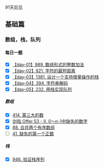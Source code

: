 91天后见

## 基础篇
### 数组，栈，队列

#### 每日一题

- [x] [【day-01】989. 数组形式的整数加法](./1.basic/1.array-stack-queue/add-to-array-form.md)
- [x] [【day-02】821. 字符的最短距离](./1.basic/1.array-stack-queue/shortest-distance-to-a-character.md)
- [x] [【day-03】1381. 设计一个支持增量操作的栈](./1.basic/1.array-stack-queue/design-a-stack-with-increment-operation.md)
- [x] [【day-04】394. 字符串解码](./1.basic/1.array-stack-queue/decode-string.md)
- [x] [【day-05】232. 用栈实现队列](./1.basic/1.array-stack-queue/implement-queue-using-stacks.md)

##### 数组
- [x] [414. 第三大的数](./1.basic/1.array-stack-queue/third-maximum-number.md)
- [x] [剑指 Offer 53 - II. 0～n-1中缺失的数字](./1.basic/1.array-stack-queue/que-shi-de-shu-zi-lcof.md)
- [x] [88. 合并两个有序数组](./1.basic/1.array-stack-queue/merge-sorted-array.md)
- [ ] [41. 缺失的第一个正数]()

##### 栈
- [x] [946. 验证栈序列](./1.basic/1.array-stack-queue/validate-stack-sequences.md)

